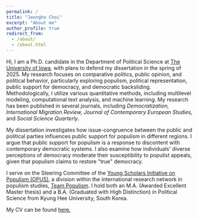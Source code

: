 ```yaml
---
permalink: /
title: "Jeongho Choi"
excerpt: "About me"
author_profile: true
redirect_from: 
  - /about/
  - /about.html
---
```


Hi, I am a Ph.D. candidate in the Department of Political Science at [The University of Iowa](https://politicalscience.uiowa.edu/), with plans to defend my dissertation in the spring of 2025. My research focuses on comparative politics, public opinion, and political behavior, particularly exploring populism, political representation, public support for democracy, and democratic backsliding. Methodologically, I utilize various quantitative methods, including multilevel modeling, computational text analysis, and machine learning. My research has been published in several journals, including *Democratization,* *International Migration Review,* *Journal of Contemporary European Studies,* and *Social Science Quarterly*.

My dissertation investigates how issue-congruence between the public and political parties influences public support for populism in different regions. I argue that public support for populism is a response to discontent with contemporary democratic systems. I also examine how individuals' diverse perceptions of democracy moderate their susceptibility to populist appeals, given that populism claims to restore "true" democracy.

I serve on the Steering Committee of the [Young Scholars Initiative on Populism (OPUS)](https://populism.byu.edu/directory/jeongho-choi), a division within the international research network in populism studies, [Team Populism](https://populism.byu.edu/). I hold both an M.A. (Awarded Excellent Master thesis) and a B.A. (Graduated with High Distinction) in Political Science from Kyung Hee University, South Korea.

My CV can be found [here.](https://www.dropbox.com/scl/fi/rd2fdym43vb3hqjyr5uow/Jeongho_Choi_cv.pdf?rlkey=v1p9hglhw6uquyej4xxcgt71y&st=syeyclvr&dl=0)
